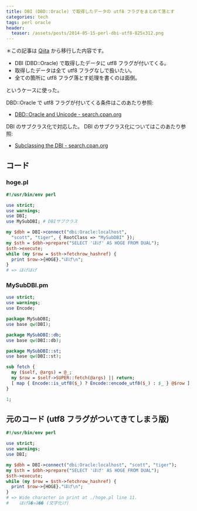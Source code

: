 ```yaml
---
title: DBI (DBD::Oracle) で取得したデータの utf8 フラグをまとめて落とす
categories: tech
tags: perl oracle
header:
  teaser: /assets/posts/2014-05-15-perl-dbi-utf8-825x312.png
---
```


＊この記事は [Qiita](http://qiita.com/akihyro/items/8ac372ff6ce188e372be) から移行した内容です。

* DBI (DBD::Oracle) で取得したデータに utf8 フラグが付いてくる。
* 取得したデータは全て utf8 フラグなしで扱いたい。
* 全ての箇所に utf8 フラグ落とす処理を書くのは面倒。

というケースに使った。

<!--more-->

DBD::Oracle で utf8 フラグが付いてくる条件はこのあたり参照:

* [DBD::Oracle and Unicode - search.cpan.org](http://search.cpan.org/~pythian/DBD-Oracle-1.74/lib/DBD/Oracle.pm#DBD::Oracle_and_Unicode)

DBI のサブクラス化で対応した。
DBI のサブクラス化についてはこのあたり参照:

* [Subclassing the DBI - search.cpan.org](http://search.cpan.org/dist/DBI/DBI.pm#Subclassing_the_DBI)

## コード

### hoge.pl

```perl
#!/usr/bin/env perl

use strict;
use warnings;
use DBI;
use MySubDBI; # DBIサブクラス

my $dbh = DBI->connect("dbi:Oracle:localhost",
  "scott", "tiger", { RootClass => "MySubDBI" });
my $sth = $dbh->prepare("SELECT 'ほげ' AS HOGE FROM DUAL");
$sth->execute;
while (my $row = $sth->fetchrow_hashref) {
  print $row->{HOGE}."ほげ\n";
}
# => ほげほげ
```

### MySubDBI.pm

```perl
use strict;
use warnings;
use Encode;

package MySubDBI;
use base qw(DBI);

package MySubDBI::db;
use base qw(DBI::db);

package MySubDBI::st;
use base qw(DBI::st);

sub fetch {
  my ($self, @args) = @_;
  my $row = $self->SUPER::fetch(@args) || return;
  [ map { Encode::is_utf8($_) ? Encode::encode_utf8($_) : $_ } @$row ];
}

1;
```

## 元のコード (utf8 フラグがついてきてしまう版)

```perl
#!/usr/bin/env perl

use strict;
use warnings;
use DBI;

my $dbh = DBI->connect("dbi:Oracle:localhost", "scott", "tiger");
my $sth = $dbh->prepare("SELECT 'ほげ' AS HOGE FROM DUAL");
$sth->execute;
while (my $row = $sth->fetchrow_hashref) {
  print $row->{HOGE}."ほげ\n";
}
# => Wide character in print at ./hoge.pl line 11.
#    ほげã�»ã�� (文字化け)
```
